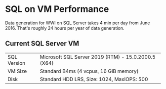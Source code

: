 # SQL on VM Performance 

Data generation for WWI on SQL Server takes 4 min per day from June 2016. That's roughly 24 hours per year of data generation. 

## Current SQL Server VM 

| | | 
|-|-|
| SQL Version | Microsoft SQL Server 2019 (RTM) - 15.0.2000.5 (X64) |
| VM Size | Standard B4ms (4 vcpus, 16 GiB memory) |
| Disk | Standard HDD LRS, Size: 1024, MaxIOPS: 500 | 
